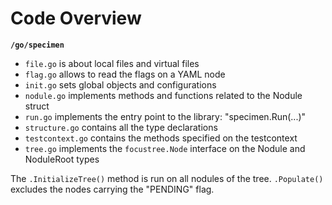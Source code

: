 # Code Overview

**`/go/specimen`**

- `file.go` is about local files and virtual files
- `flag.go` allows to read the flags on a YAML node
- `init.go` sets global objects and configurations
- `nodule.go` implements methods and functions related to the Nodule struct
- `run.go` implements the entry point to the library: "specimen.Run(...)"
- `structure.go` contains all the type declarations
- `testcontext.go` contains the methods specified on the testcontext
- `tree.go` implements the `focustree.Node` interface on the Nodule and NoduleRoot types

The `.InitializeTree()` method is run on all nodules of the tree.
`.Populate()` excludes the nodes carrying the "PENDING" flag.

